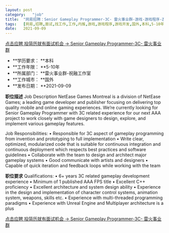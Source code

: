 ```yaml
---
layout:	post
category:	"job"
title:	"网易招聘：Senior Gameplay Programmer-3C- 雷火事业群-游戏-游戏程序-游戏开发-国外本科5-10年"
tags:	[网易,招聘,面试,找工作,工作,内推,游戏,游戏程序,游戏开发,国外,本科,5-10年]
date:	2021-09-09
---
```


[点击应聘 投简历就有面试机会 -> Senior Gameplay Programmer-3C- 雷火事业群](http://mobile.bole.netease.com/bole/boleDetail?id=18081&employeeId=346f03c3cda5f04c&key=all)



- **学历要求： **本科
- **工作年限： **5-10年
- **所属部门： **雷火事业群-祝融工作室
- **工作城市： **国外
- **发布日期： **2021-09-09



**职位描述**
Job Description
NetEase Games Montreal is a division of NetEase Games; a leading game developer and publisher focusing on delivering top quality mobile and online gaming experiences. We’re currently looking for Senior Gameplay Programmer with 3C related experience for our next AAA project to work closely with game designers to design, explore, and implement various gameplay features.

Job Responsibilities:
•	Responsible for 3C aspect of gameplay programming from invention and prototyping to full implementation
•	Write clear, optimized, modularized code that is suitable for continuous integration and continuous deployment which respects best practices and software guidelines
•	Collaborate with the team to design and architect major gameplay systems
•	Good communicate with artists and designers
•	Capable of quick iteration and feedback loops while working with the team



**职位要求**
Qualifications:
•	6+ years 3C related gameplay development experience
•	Minimum of 1 published AAA FPS title
•	Excellent C++ proficiency
•	Excellent architecture and system design ability
•	Experience in the design and implementation of character control systems, animation system, weapons, skills etc.
•	Experience with multi-threaded programming paradigms
•	Experience with Unreal Engine and Multiplayer architecture is a plus



[点击应聘 投简历就有面试机会 -> Senior Gameplay Programmer-3C- 雷火事业群](http://mobile.bole.netease.com/bole/boleDetail?id=18081&employeeId=346f03c3cda5f04c&key=all)